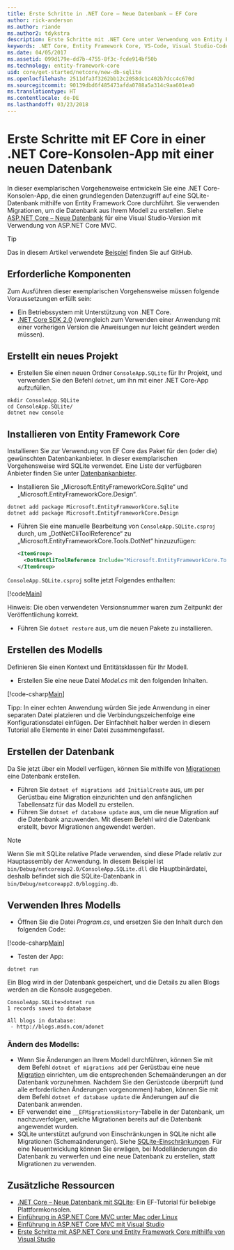 ```yaml
---
title: Erste Schritte in .NET Core – Neue Datenbank – EF Core
author: rick-anderson
ms.author: riande
ms.author2: tdykstra
description: Erste Schritte mit .NET Core unter Verwendung von Entity Framework Core
keywords: .NET Core, Entity Framework Core, VS-Code, Visual Studio-Code, Mac, Linux
ms.date: 04/05/2017
ms.assetid: 099d179e-dd7b-4755-8f3c-fcde914bf50b
ms.technology: entity-framework-core
uid: core/get-started/netcore/new-db-sqlite
ms.openlocfilehash: 2511dfa3f3262bb12c2058dc1c402b7dcc4c670d
ms.sourcegitcommit: 90139dbd6f485473afda0788a5a314c9aa601ea0
ms.translationtype: HT
ms.contentlocale: de-DE
ms.lasthandoff: 03/23/2018
---
```

# <a name="getting-started-with-ef-core-on-net-core-console-app-with-a-new-database"></a>Erste Schritte mit EF Core in einer .NET Core-Konsolen-App mit einer neuen Datenbank

In dieser exemplarischen Vorgehensweise entwickeln Sie eine .NET Core-Konsolen-App, die einen grundlegenden Datenzugriff auf eine SQLite-Datenbank mithilfe von Entity Framework Core durchführt. Sie verwenden Migrationen, um die Datenbank aus Ihrem Modell zu erstellen. Siehe [ASP.NET Core – Neue Datenbank](xref:core/get-started/aspnetcore/new-db) für eine Visual Studio-Version mit Verwendung von ASP.NET Core MVC.

> [!TIP]  
> Das in diesem Artikel verwendete [Beispiel](https://github.com/aspnet/EntityFramework.Docs/tree/master/samples/core/GetStarted/NetCore/ConsoleApp.SQLite) finden Sie auf GitHub.

## <a name="prerequisites"></a>Erforderliche Komponenten

Zum Ausführen dieser exemplarischen Vorgehensweise müssen folgende Voraussetzungen erfüllt sein:
* Ein Betriebssystem mit Unterstützung von .NET Core.
* [.NET Core SDK 2.0](https://www.microsoft.com/net/core) (wenngleich zum Verwenden einer Anwendung mit einer vorherigen Version die Anweisungen nur leicht geändert werden müssen).

## <a name="create-a-new-project"></a>Erstellt ein neues Projekt

* Erstellen Sie einen neuen Ordner `ConsoleApp.SQLite` für Ihr Projekt, und verwenden Sie den Befehl `dotnet`, um ihn mit einer .NET Core-App aufzufüllen.

``` Console
mkdir ConsoleApp.SQLite
cd ConsoleApp.SQLite/
dotnet new console
```

## <a name="install-entity-framework-core"></a>Installieren von Entity Framework Core

Installieren Sie zur Verwendung von EF Core das Paket für den (oder die) gewünschten Datenbankanbieter. In dieser exemplarischen Vorgehensweise wird SQLite verwendet. Eine Liste der verfügbaren Anbieter finden Sie unter [Datenbankanbieter](../../providers/index.md).

* Installieren Sie „Microsoft.EntityFrameworkCore.Sqlite“ und „Microsoft.EntityFrameworkCore.Design“.

``` Console
dotnet add package Microsoft.EntityFrameworkCore.Sqlite
dotnet add package Microsoft.EntityFrameworkCore.Design
```

* Führen Sie eine manuelle Bearbeitung von `ConsoleApp.SQLite.csproj` durch, um „DotNetCliToolReference“ zu „Microsoft.EntityFrameworkCore.Tools.DotNet“ hinzuzufügen:

  ``` xml
  <ItemGroup>
    <DotNetCliToolReference Include="Microsoft.EntityFrameworkCore.Tools.DotNet" Version="2.0.0" />
  </ItemGroup>
  ```

`ConsoleApp.SQLite.csproj` sollte jetzt Folgendes enthalten:

[!code[Main](../../../../samples/core/GetStarted/NetCore/ConsoleApp.SQLite/ConsoleApp.SQLite.csproj)]

 Hinweis: Die oben verwendeten Versionsnummer waren zum Zeitpunkt der Veröffentlichung korrekt.

*  Führen Sie `dotnet restore` aus, um die neuen Pakete zu installieren.

## <a name="create-the-model"></a>Erstellen des Modells

Definieren Sie einen Kontext und Entitätsklassen für Ihr Modell.

* Erstellen Sie eine neue Datei *Model.cs* mit den folgenden Inhalten.

[!code-csharp[Main](../../../../samples/core/GetStarted/NetCore/ConsoleApp.SQLite/Model.cs)]

Tipp: In einer echten Anwendung würden Sie jede Anwendung in einer separaten Datei platzieren und die Verbindungszeichenfolge eine Konfigurationsdatei einfügen. Der Einfachheit halber werden in diesem Tutorial alle Elemente in einer Datei zusammengefasst.

## <a name="create-the-database"></a>Erstellen der Datenbank

Da Sie jetzt über ein Modell verfügen, können Sie mithilfe von [Migrationen](https://docs.microsoft.com/aspnet/core/data/ef-mvc/migrations#introduction-to-migrations) eine Datenbank erstellen.

* Führen Sie `dotnet ef migrations add InitialCreate` aus, um per Gerüstbau eine Migration einzurichten und den anfänglichen Tabellensatz für das Modell zu erstellen.
* Führen Sie `dotnet ef database update` aus, um die neue Migration auf die Datenbank anzuwenden. Mit diesem Befehl wird die Datenbank erstellt, bevor Migrationen angewendet werden.

> [!NOTE]  
> Wenn Sie mit SQLite relative Pfade verwenden, sind diese Pfade relativ zur Hauptassembly der Anwendung. In diesem Beispiel ist `bin/Debug/netcoreapp2.0/ConsoleApp.SQLite.dll` die Hauptbinärdatei, deshalb befindet sich die SQLite-Datenbank in `bin/Debug/netcoreapp2.0/blogging.db`.

## <a name="use-your-model"></a>Verwenden Ihres Modells

* Öffnen Sie die Datei *Program.cs*, und ersetzen Sie den Inhalt durch den folgenden Code:

 [!code-csharp[Main](../../../../samples/core/GetStarted/NetCore/ConsoleApp.SQLite/Program.cs)]

* Testen der App:

 `dotnet run`

 Ein Blog wird in der Datenbank gespeichert, und die Details zu allen Blogs werden an die Konsole ausgegeben.

  ``` Console
  ConsoleApp.SQLite>dotnet run
  1 records saved to database

  All blogs in database:
   - http://blogs.msdn.com/adonet
  ```

### <a name="changing-the-model"></a>Ändern des Modells:

- Wenn Sie Änderungen an Ihrem Modell durchführen, können Sie mit dem Befehl `dotnet ef migrations add` per Gerüstbau eine neue [Migration](https://docs.microsoft.com/aspnet/core/data/ef-mvc/migrations#introduction-to-migrations) einrichten, um die entsprechenden Schemaänderungen an der Datenbank vorzunehmen. Nachdem Sie den Gerüstcode überprüft (und alle erforderlichen Änderungen vorgenommen) haben, können Sie mit dem Befehl `dotnet ef database update` die Änderungen auf die Datenbank anwenden.
- EF verwendet eine `__EFMigrationsHistory`-Tabelle in der Datenbank, um nachzuverfolgen, welche Migrationen bereits auf die Datenbank angewendet wurden.
- SQLite unterstützt aufgrund von Einschränkungen in SQLite nicht alle Migrationen (Schemaänderungen). Siehe [SQLite-Einschränkungen](../../providers/sqlite/limitations.md). Für eine Neuentwicklung können Sie erwägen, bei Modelländerungen die Datenbank zu verwerfen und eine neue Datenbank zu erstellen, statt Migrationen zu verwenden.

## <a name="additional-resources"></a>Zusätzliche Ressourcen

* [.NET Core – Neue Datenbank mit SQLite](xref:core/get-started/netcore/new-db-sqlite): Ein EF-Tutorial für beliebige Plattformkonsolen.
* [Einführung in ASP.NET Core MVC unter Mac oder Linux](https://docs.microsoft.com/aspnet/core/tutorials/first-mvc-app-xplat/index)
* [Einführung in ASP.NET Core MVC mit Visual Studio](https://docs.microsoft.com/aspnet/core/tutorials/first-mvc-app/index)
* [Erste Schritte mit ASP.NET Core und Entity Framework Core mithilfe von Visual Studio](https://docs.microsoft.com/aspnet/core/data/ef-mvc/index)
